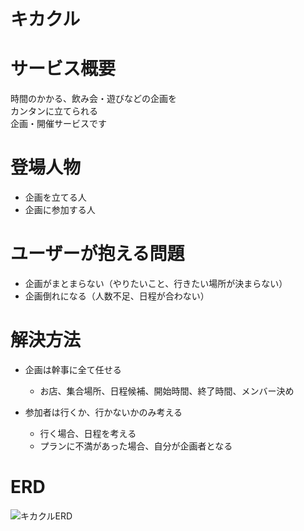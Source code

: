 # キカクル

# サービス概要
時間のかかる、飲み会・遊びなどの企画を  
カンタンに立てられる  
企画・開催サービスです


# 登場人物
* 企画を立てる人  
* 企画に参加する人


# ユーザーが抱える問題
* 企画がまとまらない（やりたいこと、行きたい場所が決まらない）
* 企画倒れになる（人数不足、日程が合わない）


# 解決方法
* 企画は幹事に全て任せる
  * お店、集合場所、日程候補、開始時間、終了時間、メンバー決め
  
* 参加者は行くか、行かないかのみ考える
  * 行く場合、日程を考える
  * プランに不満があった場合、自分が企画者となる

# ERD
![キカクルERD](https://user-images.githubusercontent.com/59391263/100713302-6e930680-33f7-11eb-8020-4d4a513d30da.png)
